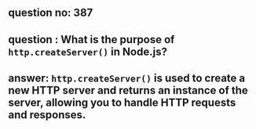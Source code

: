 
      
## question no: 387

## question : What is the purpose of `http.createServer()` in Node.js?

## answer: `http.createServer()` is used to create a new HTTP server and returns an instance of the server, allowing you to handle HTTP requests and responses.
      